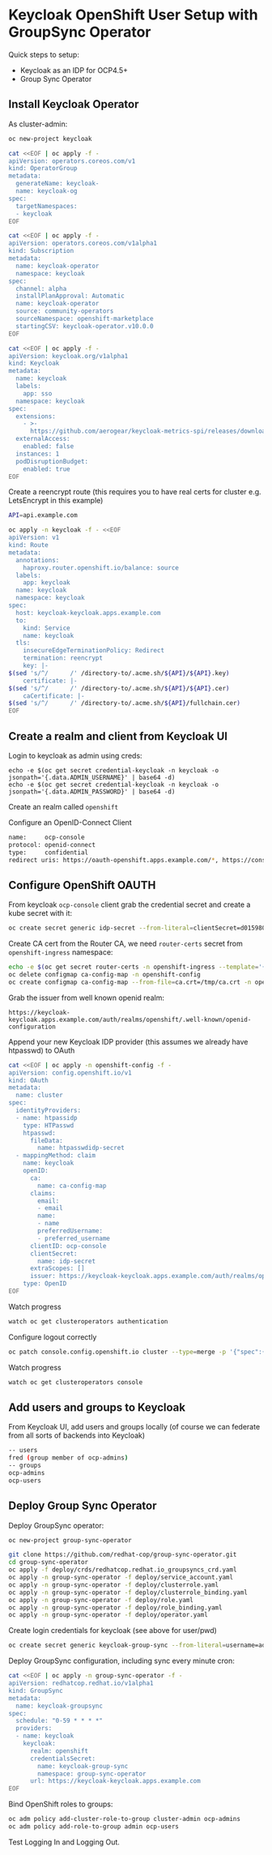 # Keycloak OpenShift User Setup with GroupSync Operator
Quick steps to setup:

- Keycloak as an IDP for OCP4.5+
- Group Sync Operator

## Install Keycloak Operator
As cluster-admin:
```bash
oc new-project keycloak

cat <<EOF | oc apply -f -
apiVersion: operators.coreos.com/v1
kind: OperatorGroup
metadata:
  generateName: keycloak-
  name: keycloak-og
spec:
  targetNamespaces:
  - keycloak
EOF

cat <<EOF | oc apply -f -
apiVersion: operators.coreos.com/v1alpha1
kind: Subscription
metadata:
  name: keycloak-operator
  namespace: keycloak
spec:
  channel: alpha
  installPlanApproval: Automatic
  name: keycloak-operator
  source: community-operators
  sourceNamespace: openshift-marketplace
  startingCSV: keycloak-operator.v10.0.0
EOF

cat <<EOF | oc apply -f -
apiVersion: keycloak.org/v1alpha1
kind: Keycloak
metadata:
  name: keycloak
  labels:
    app: sso
  namespace: keycloak
spec:
  extensions:
    - >-
      https://github.com/aerogear/keycloak-metrics-spi/releases/download/1.0.4/keycloak-metrics-spi-1.0.4.jar
  externalAccess:
    enabled: false
  instances: 1
  podDisruptionBudget:
    enabled: true
EOF
```

Create a reencrypt route (this requires you to have real certs for cluster e.g. LetsEncrypt in this example)
```bash
API=api.example.com

oc apply -n keycloak -f - <<EOF
apiVersion: v1
kind: Route
metadata:
  annotations:
    haproxy.router.openshift.io/balance: source
  labels:
    app: keycloak
  name: keycloak
  namespace: keycloak
spec:
  host: keycloak-keycloak.apps.example.com
  to:
    kind: Service
    name: keycloak
  tls:
    insecureEdgeTerminationPolicy: Redirect
    termination: reencrypt
    key: |-
$(sed 's/^/      /' /directory-to/.acme.sh/${API}/${API}.key)
    certificate: |-
$(sed 's/^/      /' /directory-to/.acme.sh/${API}/${API}.cer)
    caCertificate: |-
$(sed 's/^/      /' /directory-to/.acme.sh/${API}/fullchain.cer)
EOF
```

## Create a realm and client from Keycloak UI
Login to keycloak as admin using creds:
```
echo -e $(oc get secret credential-keycloak -n keycloak -o jsonpath='{.data.ADMIN_USERNAME}' | base64 -d)
echo -e $(oc get secret credential-keycloak -n keycloak -o jsonpath='{.data.ADMIN_PASSWORD}' | base64 -d)
```

Create an realm called `openshift`

Configure an OpenID-Connect Client
``` bash
name:     ocp-console
protocol: openid-connect
type:     confidential
redirect uris: https://oauth-openshift.apps.example.com/*, https://console-openshift-console.apps.example.com/
```

## Configure OpenShift OAUTH
From keycloak `ocp-console` client grab the credential secret and create a kube secret with it:
```bash
oc create secret generic idp-secret --from-literal=clientSecret=d015980b-32f1-40b8-9474-bcef2ff2b62c -n openshift-config
```
Create CA cert from the Router CA, we need `router-certs` secret from `openshift-ingress` namespace:
```bash
echo -e $(oc get secret router-certs -n openshift-ingress --template='{{index .data "tls.crt"}}') | base64 -d > /tmp/ca.crt
oc delete configmap ca-config-map -n openshift-config
oc create configmap ca-config-map --from-file=ca.crt=/tmp/ca.crt -n openshift-config
```

Grab the issuer from well known openid realm:
```
https://keycloak-keycloak.apps.example.com/auth/realms/openshift/.well-known/openid-configuration
```

Append your new Keycloak IDP provider (this assumes we already have htpasswd) to OAuth
```bash
cat <<EOF | oc apply -n openshift-config -f -
apiVersion: config.openshift.io/v1
kind: OAuth
metadata:
  name: cluster
spec:
  identityProviders:
  - name: htpassidp
    type: HTPasswd
    htpasswd:
      fileData:
        name: htpasswdidp-secret
  - mappingMethod: claim
    name: keycloak
    openID:
      ca:
        name: ca-config-map
      claims:
        email:
        - email
        name:
        - name
        preferredUsername:
        - preferred_username
      clientID: ocp-console
      clientSecret:
        name: idp-secret
      extraScopes: []
      issuer: https://keycloak-keycloak.apps.example.com/auth/realms/openshift
    type: OpenID
EOF
```

Watch progress
```bash
watch oc get clusteroperators authentication
```

Configure logout correctly
```bash
oc patch console.config.openshift.io cluster --type=merge -p '{"spec":{"authentication":{"logoutRedirect":"https://keycloak-keycloak.apps.example.com/auth/realms/openshift/protocol/openid-connect/logout?redirect_uri=https://console-openshift-console.apps.example.com/"}}}'
```

Watch progress
```bash
watch oc get clusteroperators console
```

## Add users and groups to Keycloak
From Keycloak UI, add users and groups locally (of course we can federate from all sorts of backends into Keycloak)
```bash
-- users
fred (group member of ocp-admins)
-- groups
ocp-admins
ocp-users
```

## Deploy Group Sync Operator

Deploy GroupSync operator:
```bash
oc new-project group-sync-operator

git clone https://github.com/redhat-cop/group-sync-operator.git
cd group-sync-operator
oc apply -f deploy/crds/redhatcop.redhat.io_groupsyncs_crd.yaml
oc apply -n group-sync-operator -f deploy/service_account.yaml
oc apply -n group-sync-operator -f deploy/clusterrole.yaml
oc apply -n group-sync-operator -f deploy/clusterrole_binding.yaml
oc apply -n group-sync-operator -f deploy/role.yaml
oc apply -n group-sync-operator -f deploy/role_binding.yaml
oc apply -n group-sync-operator -f deploy/operator.yaml
```

Create login credentials for keycloak (see above for user/pwd)
```bash
oc create secret generic keycloak-group-sync --from-literal=username=admin --from-literal=password=<password>
```

Deploy GroupSync configuration, including sync every minute cron:
```bash
cat <<EOF | oc apply -n group-sync-operator -f -
apiVersion: redhatcop.redhat.io/v1alpha1
kind: GroupSync
metadata:
  name: keycloak-groupsync
spec:
  schedule: "0-59 * * * *"
  providers:
  - name: keycloak
    keycloak:
      realm: openshift
      credentialsSecret:
        name: keycloak-group-sync
        namespace: group-sync-operator
      url: https://keycloak-keycloak.apps.example.com
EOF
```

Bind OpenShift roles to groups:
```bash
oc adm policy add-cluster-role-to-group cluster-admin ocp-admins
oc adm policy add-role-to-group admin ocp-users
```

Test Logging In and Logging Out.
